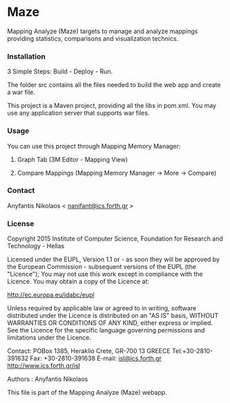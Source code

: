 # Maze #

Mapping Analyze (Maze) targets to manage and analyze mappings providing statistics, comparisons and visualization technics.

### Installation ###

3 Simple Steps: Build - Deploy - Run. 

The folder src contains all the files needed to build the web app and create a war file. 

This project is a Maven project, providing all the libs in pom.xml. You may use any application server that supports war files.

### Usage ###

You can use this project through Mapping Memory Manager:

1. Graph Tab (3M Editor - Mapping View) 

2. Compare Mappings (Mapping Memory Manager -> More -> Compare)

### Contact ###

Anyfantis Nikolaos < nanifant@ics.forth.gr >

### License ###

Copyright 2015 Institute of Computer Science, Foundation for Research and Technology - Hellas

Licensed under the EUPL, Version 1.1 or - as soon they will be approved by the European Commission - subsequent versions of the EUPL (the "Licence"); You may not use this work except in compliance with the Licence. You may obtain a copy of the Licence at:

http://ec.europa.eu/idabc/eupl

Unless required by applicable law or agreed to in writing, software distributed under the Licence is distributed on an "AS IS" basis, WITHOUT WARRANTIES OR CONDITIONS OF ANY KIND, either express or implied. See the Licence for the specific language governing permissions and limitations under the Licence.

Contact: POBox 1385, Heraklio Crete, GR-700 13 GREECE Tel:+30-2810-391632 Fax: +30-2810-391638 E-mail: isl@ics.forth.gr http://www.ics.forth.gr/isl

Authors : Anyfantis Nikolaos

This file is part of the Mapping Analyze (Maze) webapp.
